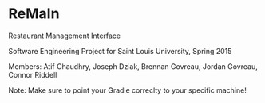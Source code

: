 # ReMaIn
Restaurant Management Interface

Software Engineering Project for Saint Louis University, Spring 2015

Members: Atif Chaudhry, Joseph Dziak, Brennan Govreau, Jordan Govreau, Connor Riddell

Note: Make sure to point your Gradle correclty to your specific machine!
